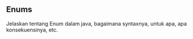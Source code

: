 ## Enums

Jelaskan tentang Enum dalam java, bagaimana syntaxnya, untuk apa, apa konsekuensinya, etc.
